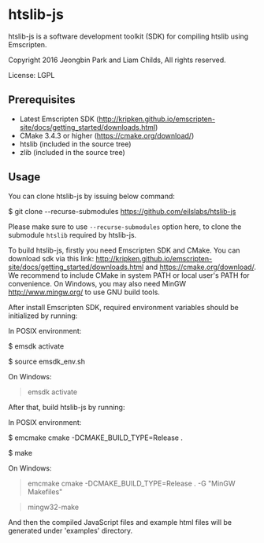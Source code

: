 htslib-js
======================

htslib-js is a software development toolkit (SDK) for compiling htslib using Emscripten.

Copyright 2016 Jeongbin Park and Liam Childs, All rights reserved.

License: LGPL

Prerequisites
----------------------

- Latest Emscripten SDK (<http://kripken.github.io/emscripten-site/docs/getting_started/downloads.html>)
- CMake 3.4.3 or higher (<https://cmake.org/download/>)
- htslib (included in the source tree)
- zlib (included in the source tree)


Usage
----------------------

You can clone htslib-js by issuing below command:

   $ git clone --recurse-submodules https://github.com/eilslabs/htslib-js

Please make sure to use `--recurse-submodules` option here, to clone the submodule `htslib` required by htslib-js.

To build htslib-js, firstly you need Emscripten SDK and CMake. You can download sdk via this link: <http://kripken.github.io/emscripten-site/docs/getting_started/downloads.html> and <https://cmake.org/download/>. We recommend to include CMake in system PATH or local user's PATH for convenience. On Windows, you may also need MinGW <http://www.mingw.org/> to use GNU build tools.

After install Emscripten SDK, required environment variables should be initialized by running:

In POSIX environment:

   $ emsdk activate
   
   $ source emsdk_env.sh

On Windows:

   > emsdk activate

After that, build htslib-js by running:

In POSIX environment:

   $ emcmake cmake -DCMAKE_BUILD_TYPE=Release .
   
   $ make

On Windows:

   > emcmake cmake -DCMAKE_BUILD_TYPE=Release . -G "MinGW Makefiles"
   
   > mingw32-make

And then the compiled JavaScript files and example html files will be generated under 'examples' directory.
